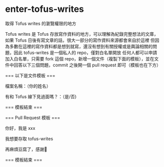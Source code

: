 # enter-tofus-writes
取得 Tofus writes 的瀏覽權限的地方

Tofus writes 是 Tofus 存放寫作資料的地方，可以理解為紀錄完整想法的文庫，如果 Tofus 日後有寫文章的話，很大一部分的寫作資料來源都會來自於這裡
但因為多數在這裡的寫作資料都是想到就寫，還沒有想到有關授權或是輿論相關的問題，因此 tofus-writes 是一個私人的 repo，僅對白名單開放
任何人都可以申請加入白名單，只需要 fork 這個 repo，新增一個文件（複製下面的模板），並在文件中回答以下三個問題，commit 之後開一個 pull request 即可（模板也在下方）

=== 以下是文件模板 ===

檔案名稱：（你的姓名）

有和 Tofus 線下見過面嗎？：（是/否)

=== 模板結束 ===


=== Pull Request 模板 ===

你好，我是 xxx

我想要存取 tofus-writes

再麻煩豆腐了，感謝🙏

=== 模板結束 ===

